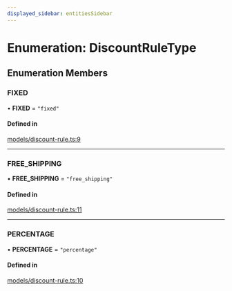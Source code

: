 ```yaml
---
displayed_sidebar: entitiesSidebar
---
```


# Enumeration: DiscountRuleType

## Enumeration Members

### FIXED

• **FIXED** = ``"fixed"``

#### Defined in

[models/discount-rule.ts:9](https://github.com/medusajs/medusa/blob/70139d0bb/packages/medusa/src/models/discount-rule.ts#L9)

___

### FREE\_SHIPPING

• **FREE\_SHIPPING** = ``"free_shipping"``

#### Defined in

[models/discount-rule.ts:11](https://github.com/medusajs/medusa/blob/70139d0bb/packages/medusa/src/models/discount-rule.ts#L11)

___

### PERCENTAGE

• **PERCENTAGE** = ``"percentage"``

#### Defined in

[models/discount-rule.ts:10](https://github.com/medusajs/medusa/blob/70139d0bb/packages/medusa/src/models/discount-rule.ts#L10)

